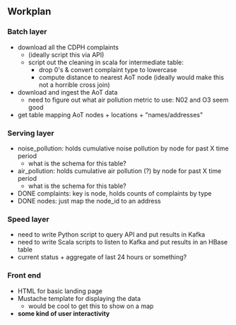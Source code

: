 ## Workplan

### Batch layer
- download all the CDPH complaints
    - (ideally script this via API)
    - script out the cleaning in scala for intermediate table: 
        - drop 0's & convert complaint type to lowercase
        - compute distance to nearest AoT node (ideally would make this not a horrible cross join)
- download and ingest the AoT data
    - need to figure out what air pollution metric to use: N02 and O3 seem good
- get table mapping AoT nodes + locations + "names/addresses"

### Serving layer
- noise_pollution: holds cumulative noise pollution by node for past X time period
    - what is the schema for this table?
- air_pollution: holds cumulative air pollution (?) by node for past X time period
    - what is the schema for this table?
- DONE complaints: key is node, holds counts of complaints by type
- DONE nodes: just map the node_id to an address


### Speed layer
- need to write Python script to query API and put results in Kafka
- need to write Scala scripts to listen to Kafka and put results in an HBase table
- current status + aggregate of last 24 hours or something?

### Front end
- HTML for basic landing page
- Mustache template for displaying the data
    - would be cool to get this to show on a map
- **some kind of user interactivity**